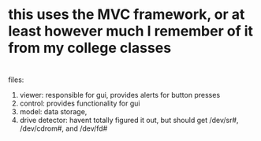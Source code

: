 # this uses the MVC framework, or at least however much I remember of it from my college classes
#

files:
1) viewer: responsible for gui, provides alerts for button presses
2) control: provides functionality for gui
3) model: data storage, 
4) drive detector: havent totally figured it out, but should get /dev/sr#, /dev/cdrom#, and /dev/fd#